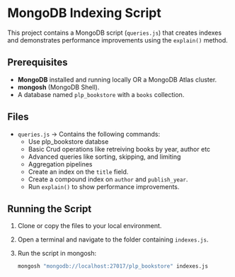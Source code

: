 # MongoDB Indexing Script

This project contains a MongoDB script (`queries.js`) that creates indexes and demonstrates performance improvements using the `explain()` method.

## Prerequisites

- **MongoDB** installed and running locally OR a MongoDB Atlas cluster.
- **mongosh** (MongoDB Shell).
- A database named `plp_bookstore` with a `books` collection.

## Files

- `queries.js` → Contains the following commands:
  -  Use plp_bookstore databse
  -  Basic Crud operations like retreiving books by year, author etc
  -  Advanced queries like sorting, skipping, and limiting
  -  Aggregation pipelines
  - Create an index on the `title` field.
  - Create a compound index on `author` and `publish_year`.
  - Run `explain()` to show performance improvements.

## Running the Script

1. Clone or copy the files to your local environment.
2. Open a terminal and navigate to the folder containing `indexes.js`.
3. Run the script in mongosh:

   ```bash
   mongosh "mongodb://localhost:27017/plp_bookstore" indexes.js


